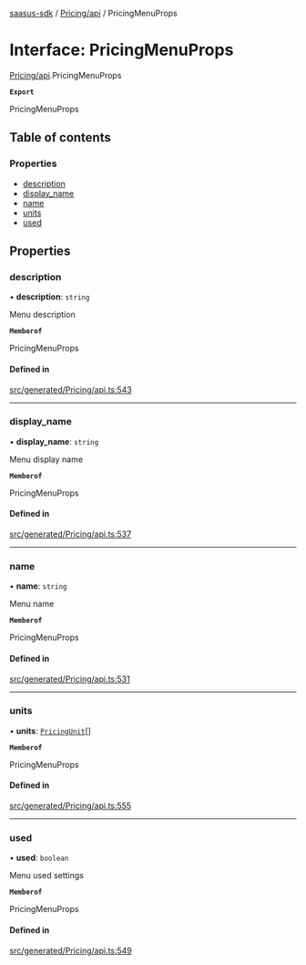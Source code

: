 [saasus-sdk](../README.md) / [Pricing/api](../modules/Pricing_api.md) / PricingMenuProps

# Interface: PricingMenuProps

[Pricing/api](../modules/Pricing_api.md).PricingMenuProps

**`Export`**

PricingMenuProps

## Table of contents

### Properties

- [description](Pricing_api.PricingMenuProps.md#description)
- [display\_name](Pricing_api.PricingMenuProps.md#display_name)
- [name](Pricing_api.PricingMenuProps.md#name)
- [units](Pricing_api.PricingMenuProps.md#units)
- [used](Pricing_api.PricingMenuProps.md#used)

## Properties

### description

• **description**: `string`

Menu description

**`Memberof`**

PricingMenuProps

#### Defined in

[src/generated/Pricing/api.ts:543](https://github.com/saasus-platform/saasus-sdk-javascript/blob/c6c266c/src/generated/Pricing/api.ts#L543)

___

### display\_name

• **display\_name**: `string`

Menu display name

**`Memberof`**

PricingMenuProps

#### Defined in

[src/generated/Pricing/api.ts:537](https://github.com/saasus-platform/saasus-sdk-javascript/blob/c6c266c/src/generated/Pricing/api.ts#L537)

___

### name

• **name**: `string`

Menu name

**`Memberof`**

PricingMenuProps

#### Defined in

[src/generated/Pricing/api.ts:531](https://github.com/saasus-platform/saasus-sdk-javascript/blob/c6c266c/src/generated/Pricing/api.ts#L531)

___

### units

• **units**: [`PricingUnit`](../modules/Pricing_api.md#pricingunit)[]

**`Memberof`**

PricingMenuProps

#### Defined in

[src/generated/Pricing/api.ts:555](https://github.com/saasus-platform/saasus-sdk-javascript/blob/c6c266c/src/generated/Pricing/api.ts#L555)

___

### used

• **used**: `boolean`

Menu used settings

**`Memberof`**

PricingMenuProps

#### Defined in

[src/generated/Pricing/api.ts:549](https://github.com/saasus-platform/saasus-sdk-javascript/blob/c6c266c/src/generated/Pricing/api.ts#L549)

